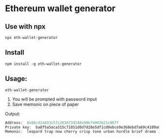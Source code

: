 # Ethereum wallet generator

## Use with npx
```
npx eth-wallet-generator
```

## Install
```
npm install -g eth-wallet-generator
```

## Usage:
```
eth-wallet-generator
```

1. You will be prompted with password input
2. Save memonic on piece of paper

Output:
```javascript
Address:  0x68c42a833c57c2638734248e98b7e9d3b21c867f
Private key:  ba8f5a5aca315c71051d8d7d28e5df1cd0ebce9e368ebd7a69c4109a031f174b
Memonic:  leopard trap now cherry crisp tone urban hurdle brief drama ill young
```
